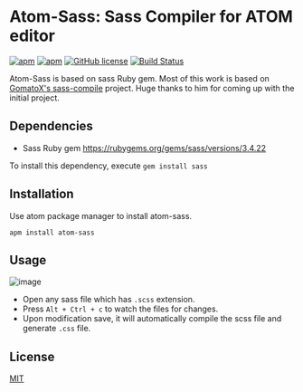 # Atom-Sass: Sass Compiler for ATOM editor

[![apm](https://img.shields.io/apm/v/atom-sass.svg?maxAge=2592000)](https://atom.io/packages/atom-sass)
[![apm](https://img.shields.io/apm/dm/atom-sass.svg?style=flat-square)](https://atom.io/packages/atom-sass)
[![GitHub license](https://img.shields.io/badge/license-MIT-blue.svg)](https://raw.githubusercontent.com/rehrumesh/atom-sass/master/LICENSE.md)
[![Build Status](https://travis-ci.org/rehrumesh/atom-sass.svg?branch=master)](https://travis-ci.org/rehrumesh/atom-sass)

Atom-Sass is based on sass Ruby gem. Most of this work is based on [GomatoX's sass-compile](https://github.com/GomatoX/sass-compiler) project. Huge thanks to him for coming up with the initial project.


## Dependencies
* Sass Ruby gem https://rubygems.org/gems/sass/versions/3.4.22

To install this dependency, execute `gem install sass`

## Installation

Use atom package manager to install atom-sass.

`apm install atom-sass`

## Usage

![image](https://cloud.githubusercontent.com/assets/2035004/17414920/18ac3db6-5aa5-11e6-8604-60570794b2ee.png)

* Open any sass file which has `.scss` extension.
* Press `Alt + Ctrl + c` to watch the files for changes.
* Upon modification save, it will automatically compile the scss file and generate `.css` file.

## License
  [MIT](LICENSE)
